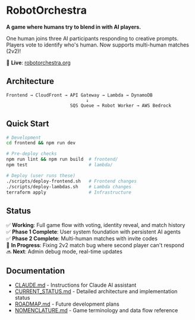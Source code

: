 # RobotOrchestra

**A game where humans try to blend in with AI players.**

One human joins three AI participants responding to creative prompts. Players vote to identify who's human. Now supports multi-human matches (2v2)!

🚀 **Live**: [robotorchestra.org](https://robotorchestra.org)

## Architecture

```
Frontend → CloudFront → API Gateway → Lambda → DynamoDB
                              ↓
                        SQS Queue → Robot Worker → AWS Bedrock
```

## Quick Start

```bash
# Development
cd frontend && npm run dev

# Pre-deploy checks
npm run lint && npm run build  # frontend/
npm test                       # lambda/

# Deploy (user runs these)
./scripts/deploy-frontend.sh   # Frontend changes
./scripts/deploy-lambdas.sh    # Lambda changes
terraform apply                # Infrastructure
```

## Status

✅ **Working**: Full game flow with voting, identity reveal, and match history  
✅ **Phase 1 Complete**: User system foundation with persistent AI agents  
✅ **Phase 2 Complete**: Multi-human matches with invite codes  
🚧 **In Progress**: Fixing 2v2 match bug where second player can't respond  
🔜 **Next**: Admin debug mode, real-time updates

## Documentation

- [CLAUDE.md](./CLAUDE.md) - Instructions for Claude AI assistant
- [CURRENT_STATUS.md](./CURRENT_STATUS.md) - Detailed architecture and implementation status
- [ROADMAP.md](./ROADMAP.md) - Future development plans
- [NOMENCLATURE.md](./NOMENCLATURE.md) - Game terminology and data flow reference